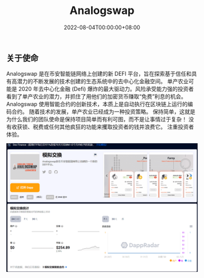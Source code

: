﻿---
title: "Analogswap"
description: "Analogswap is a new DEFI Platform created on Binance Smart Chain network."
date: 2022-08-04T00:00:00+08:00
lastmod: 2022-08-04T00:00:00+08:00
draft: false
authors: ["kiki"]
featuredImage: "analogswap.png"
tags: ["DeFi","Analogswap"]
categories: ["nfts"]
nfts: ["DeFi"]
blockchain: "BSC"
website: ""
twitter: "https://twitter.com/AnalogSwap"
discord: ""
telegram: "https://t.me/Analogswap"
github: ""
youtube: ""
twitch: ""
facebook: ""
instagram: ""
reddit: ""
medium: ""
steam: ""
gitbook: ""
googleplay: ""
appstore: ""
status: "Live"
weight: 
lightgallery: true
toc: true
pinned: false
recommend: false
recommend1: false
---
## 关于使命

Analogswap 是在币安智能链网络上创建的新 DEFI 平台，旨在探索基于信任和具有高潜力的不断发展的技术创建的生态系统中的去中心化金融空间。
单产农业可能是 2020 年去中心化金融 (Defi) 爆炸的最大驱动力。风险承受能力强的投资者看到了单产农业的潜力，并抓住了用他们的加密货币赚取“免费”利息的机会。
Analogswap 使用智能合约的创新技术，本质上是自动执行在区块链上运行的编码合约。 随着技术的发展，单产农业已经成为一种投资策略。
保持简单，这就是为什么我们的团队使命是保持项目简单而有利可图，而不是让事情过于复杂！ 没有收获锁、税费或任何其他疯狂的功能来攫取投资者的钱并浪费它。
注重投资者体验。

![image-20220804125711285](image-20220804125711285.png)